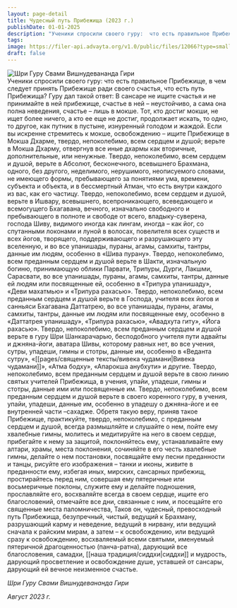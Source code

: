 ```yaml
---
layout: page-detail
title: Чудесный путь Прибежища (2023 г.)
publishDate: 01-01-2025
description: "Ученики спросили своего гуру:  что есть правильное Прибежище,  в чем следует принять Прибежище ради своего счастья,  что есть путь Прибежища?  Гуру дал такой ответ:  В сансаре не ищите счастья и не принимайте в ней прибежище,  счастье в ней – неустойчиво..."
tags:
image: https://filer-api.advayta.org/v1.0/public/files/12066?type=small
draft: false
---
```

![Шри Гуру Свами Вишнудевананда Гири](https://filer-api.advayta.org/v1.0/public/files/12066?size=medium "Шри Гуру Свами Вишнудевананда Гири")  
Ученики спросили своего гуру:  что есть правильное Прибежище,  в чем следует принять Прибежище ради своего счастья,  что есть путь Прибежища?  Гуру дал такой ответ:  В сансаре не ищите счастья и не принимайте в ней прибежище,  счастье в ней – неустойчиво, а сама она полна неведения,  счастье – лишь в мокше.  Тот, кто достиг мокши, не ищет более ничего,  а кто ее еще не достиг, продолжает искать, то одно, то другое,  как путник в пустыне, изнуренный голодом и жаждой.  Если вы искренне стремитесь к мокше, освобождению –  ищите Прибежище в Мокша Дхарме,  твердо, непоколебимо, всем сердцем и душой;  верьте в Мокша Дхарму,  отвергнув все иные дхармы как вторичные,  дополнительные,  или ненужные.  Твердо, непоколебимо, всем сердцем и душой,  верьте в Абсолют, бесконечного,  всевышнего Брахмана,  одного, без другого,  неделимого, нерушимого,  неописуемого словами, не имеющего формы,  пребывающего за понятиями ума, времени, субъекта и объекта,  и в бессмертный Атман, что есть внутри каждого из вас, как его частицу.  Твердо, непоколебимо, всем сердцем и душой,  верьте в Ишвару, всевышнего, всепроникающего,  всеведающего и всемогущего Бхагавана, вечного,  изначально свободного и пребывающего в полноте и свободе от всего,  владыку-суверена,  господа Шиву, видимого иногда как лингам,  иногда – как йог, со спутанными локонами и луной в волосах,  повелителя всех существ и всех йогов, творящего, поддерживающего и разрушающего эту вселенную,  и во все упанишады, пураны, агамы, самхиты, тантры, данные им людям, особенно в «Шива пурану».  Твердо, непоколебимо, всем преданным сердцем и душой верьте в Шакти, изначальную богиню,  принимающую облики Парвати, Трипуры, Дурги, Лакшми, Сарасвати,  во все упанишады, пураны, агамы, самхиты, тантры,  данные ей людям или посвященные ей, особенно в «Трипура упанишаду», «Деви махатмью» и «Трипура рахасью».  Твердо, непоколебимо, всем преданным сердцем и душой верьте в Господа, учителя всех йогов и санньяси Бхагавана Даттатрею,  во все упанишады, пураны, агамы, самхиты, тантры,  данные им людям или посвященные ему, особенно в «Даттатрея упанишаду», «Трипура рахасью», «Авадхута гиту», «Йога рахасью».  Твердо, непоколебимо, всем преданным сердцем и душой верьте в гуру Шри Шанкарачарью, бесподобного учителя пути адвайты и джняна-йоги, аватара Шивы, которому равных нет,  во все учения, сутры, упадеши, гимны и стотры,  данные им, особенно в «Веданта сутру», «[[pages/священные тексты/вивека чудамани|Вивека чудамани]]», «Атма бодху», «Апарокша анубхути» и другие.  Твердо, непоколебимо, всем преданным сердцем и душой верьте в свою линию святых учителей Прибежища, в учения, упайи, упадеши, гимны и стотры, данные ими или посвященные им.  Твердо, непоколебимо, всем преданным сердцем и душой верьте в своего коренного гуру, в учения, упайи, упадеши, данные им, особенно в упадешу о джняна-йоге и ее внутренней части –сахадже.  Обретя такую веру, приняв такое Прибежище, практикуйте, твердо, непоколебимо, с преданным сердцем и душой,  всегда размышляйте и слушайте о нем,  пойте ему хвалебные гимны,  молитесь и медитируйте на него в своем сердце,  прибегайте к нему за защитой, поклоняйтесь ему,  устанавливайте ему алтари, храмы,  места поклонения,  сочиняйте в его честь хвалебные гимны,  делайте о нем постановки,  посвящайте ему песни преданности и танцы,  рисуйте его изображения – танки и иконы,  живите в преданности ему,  избегая иных, мирских, сансарных прибежищ,  простирайтесь перед ним, совершая ему пятеричные или восьмеричные поклоны,  служите ему и делайте подношения,  прославляйте его,  восхваляйте всегда в своем сердце,  ищите его благословений,  отмечайте все дни,  связанные с ним, и посещайте его  священные места паломничества,  Таков он, чудесный, превосходный путь Прибежища,  безупречный, чистый,  ведущий к Брахману,  разрушающий карму и неведение,  ведущий в нирвану,  или ведущий сначала к райским мирам,  а затем – к освобождению,  или ведущий сразу к освобождению,  восхваляемый всеми святыми,  именуемый пятеричной драгоценностью (панча-ратна),  дарующий все благословения, самадхи, [[наша традиция/сиддхи|сиддхи]] и мудрость,  дарующий просветление и освобождение душе,  уставшей от сансары,  дарующий ей вечное неизменное счастье.

 *Шри Гуру Свами Вишнудевананда Гири*

 *Август 2023 г.*
  
